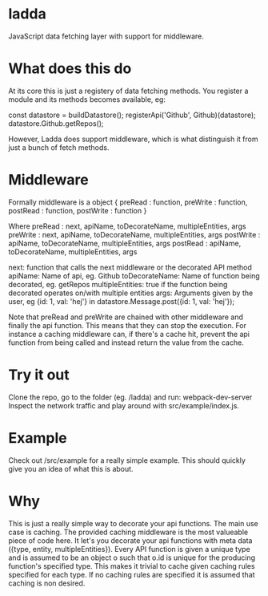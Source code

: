 # ladda
JavaScript data fetching layer with support for middleware.

# What does this do
At its core this is just a registery of data fetching methods.
You register a module and its methods becomes available, eg:

const datastore = buildDatastore();
registerApi('Github', Github)(datastore);
datastore.Github.getRepos();

However, Ladda does support middleware, which is what distinguish it
from just a bunch of fetch methods.

# Middleware
Formally middleware is a object { preRead : function, preWrite : function, postRead : function, postWrite : function }

Where
  preRead : next, apiName, toDecorateName, multipleEntities, args
  preWrite : next, apiName, toDecorateName, multipleEntities, args
  postWrite : apiName, toDecorateName, multipleEntities, args
  postRead : apiName, toDecorateName, multipleEntities, args

  next: function that calls the next middleware or the decorated API method
  apiName: Name of api, eg. Github
  toDecorateName: Name of function being decorated, eg. getRepos
  multipleEntities: true if the function being decorated operates on/with multiple entities
  args: Arguments given by the user, eg {id: 1, val: 'hej'} in datastore.Message.post({id: 1, val: 'hej'});

Note that preRead and preWrite are chained with other middleware and finally the api function. This means that they can stop the execution. For instance a caching middleware can, if there's a cache hit, prevent the api function from being called and instead return the value from the cache.

# Try it out
Clone the repo, go to the folder (eg. /ladda) and run: webpack-dev-server
Inspect the network traffic and play around with src/example/index.js.

# Example
Check out /src/example for a really simple example. This should quickly give you an idea of what this is about.

# Why
This is just a really simple way to decorate your api functions. The main use case is caching. The provided caching middleware is the most valueable piece of code here. It let's you decorate your api functions with meta data ({type, entity, multipleEntities}). Every API function is given a unique type and is assumed to be an object o such that o.id is unique for the producing function's specified type. This makes it trivial to cache given caching rules specified for each type. If no caching rules are specified it is assumed that caching is non desired.
